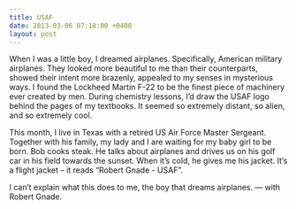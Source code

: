 ```yaml
---
title: USAF
date: 2013-03-06 07:18:00 +0400
layout: post
---
```

When I was a little boy, I dreamed airplanes. Specifically, American military airplanes. They looked more beautiful to me than their counterparts, showed their intent more brazenly, appealed to my senses in mysterious ways. I found the Lockheed Martin F-22 to be the finest piece of machinery ever created by men. During chemistry lessons, I’d draw the USAF logo behind the pages of my textbooks. It seemed so extremely distant, so alien, and so extremely cool.

This month, I live in Texas with a retired US Air Force Master Sergeant. Together with his family, my lady and I are waiting for my baby girl to be born. Bob cooks steak. He talks about airplanes and drives us on his golf car in his field towards the sunset. When it’s cold, he gives me his jacket. It’s a flight jacket – it reads “Robert Gnade - USAF”.

I can’t explain what this does to me, the boy that dreams airplanes. — with Robert Gnade.